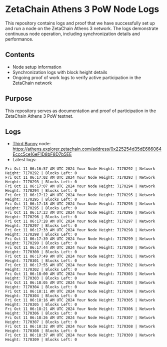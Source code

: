 # ZetaChain Athens 3 PoW Node Logs
This repository contains logs and proof that we have successfully set up and run a node on the ZetaChain Athens 3 network. The logs demonstrate continuous node operation, including synchronization details and performance.

## Contents
- Node setup information
- Synchronization logs with block height details
- Ongoing proof of work logs to verify active participation in the ZetaChain network

## Purpose
This repository serves as documentation and proof of participation in the ZetaChain Athens 3 PoW testnet.

## Logs

- [Third Bunny](https://thirdbunny.xyz/) node: https://athens.explorer.zetachain.com/address/0x225254d35dE666064Eccc5ce16eF1D8bF8D7b5EE
- Latest logs:
```
Fri Oct 11 06:16:57 AM UTC 2024 Your Node Height: 7170292 | Network Height: 7170292 | Blocks Left: 0
Fri Oct 11 06:17:02 AM UTC 2024 Your Node Height: 7170293 | Network Height: 7170293 | Blocks Left: 0
Fri Oct 11 06:17:07 AM UTC 2024 Your Node Height: 7170294 | Network Height: 7170294 | Blocks Left: 0
Fri Oct 11 06:17:12 AM UTC 2024 Your Node Height: 7170295 | Network Height: 7170295 | Blocks Left: 0
Fri Oct 11 06:17:18 AM UTC 2024 Your Node Height: 7170295 | Network Height: 7170295 | Blocks Left: 0
Fri Oct 11 06:17:23 AM UTC 2024 Your Node Height: 7170296 | Network Height: 7170296 | Blocks Left: 0
Fri Oct 11 06:17:28 AM UTC 2024 Your Node Height: 7170297 | Network Height: 7170297 | Blocks Left: 0
Fri Oct 11 06:17:33 AM UTC 2024 Your Node Height: 7170298 | Network Height: 7170298 | Blocks Left: 0
Fri Oct 11 06:17:39 AM UTC 2024 Your Node Height: 7170299 | Network Height: 7170299 | Blocks Left: 0
Fri Oct 11 06:17:44 AM UTC 2024 Your Node Height: 7170300 | Network Height: 7170300 | Blocks Left: 0
Fri Oct 11 06:17:49 AM UTC 2024 Your Node Height: 7170301 | Network Height: 7170301 | Blocks Left: 0
Fri Oct 11 06:17:55 AM UTC 2024 Your Node Height: 7170302 | Network Height: 7170302 | Blocks Left: 0
Fri Oct 11 06:18:00 AM UTC 2024 Your Node Height: 7170303 | Network Height: 7170303 | Blocks Left: 0
Fri Oct 11 06:18:05 AM UTC 2024 Your Node Height: 7170304 | Network Height: 7170304 | Blocks Left: 0
Fri Oct 11 06:18:11 AM UTC 2024 Your Node Height: 7170304 | Network Height: 7170304 | Blocks Left: 0
Fri Oct 11 06:18:16 AM UTC 2024 Your Node Height: 7170305 | Network Height: 7170305 | Blocks Left: 0
Fri Oct 11 06:18:21 AM UTC 2024 Your Node Height: 7170306 | Network Height: 7170306 | Blocks Left: 0
Fri Oct 11 06:18:26 AM UTC 2024 Your Node Height: 7170307 | Network Height: 7170307 | Blocks Left: 0
Fri Oct 11 06:18:32 AM UTC 2024 Your Node Height: 7170308 | Network Height: 7170308 | Blocks Left: 0
Fri Oct 11 06:18:37 AM UTC 2024 Your Node Height: 7170309 | Network Height: 7170309 | Blocks Left: 0
```
